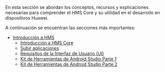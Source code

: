 
En esta sección se abordan los conceptos, recursos y explicaciones necesarias para comprender el HMS Core y su utilidad en el desarrollo en dispositivos Huawei.

A continuación se encuentran las secciones más importantes:

  - [Introducción a HMS](./HMS/Fundamentos%20&%20Teoría/Introducción%20a%20HMS.md)
	- [Introducción a HMS Core](./HMS/Fundamentos%20&%20Teoría/Introducción%20a%20HMS%20Core.md)
	- [Subir aplicaciones](./HMS/Fundamentos%20&%20Teoría/Subir%20aplicaciones.md)
	- [Requisitos de la Interfaz de Usuario (UI)](./HMS/Fundamentos%20&%20Teoría/Requisitos%20de%20la%20Interfaz%20de%20Usuario%20(UI).md)
	- [Kit de Herramientas de Android Studio Parte 1](./HMS/Fundamentos%20&%20Teoría/Kit%20de%20Herramientas%20de%20Android%20Studio%20Parte%201.md)
	- [Kit de Herramientas de Android Studio Parte 2](./HMS/Fundamentos%20&%20Teoría/Kit%20de%20Herramientas%20de%20Android%20Studio%20Parte%202.md)
